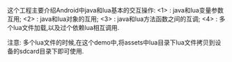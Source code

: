 这个工程主要介绍Android中java和lua基本的交互操作:
<1> : java和lua变量参数互用;
<2> : java和lua对象的互用;
<3> : java和lua方法函数之间的互调;
<4> : 多个lua文件加载,以及过个依赖lua相互调用.

注意:
多个lua文件的时候,在这个demo中,将assets中lua目录下lua文件拷贝到设备的sdcard目录下即可使用.